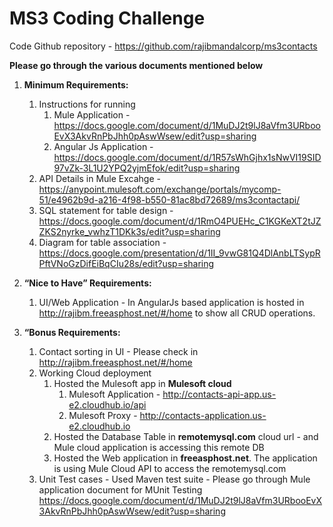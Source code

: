 MS3 Coding Challenge
======================
Code Github  repository - https://github.com/rajibmandalcorp/ms3contacts


**Please go through the various documents mentioned below**

1. **Minimum Requirements:**
	1. Instructions for running 
		1. Mule Application -  https://docs.google.com/document/d/1MuDJ2t9lJ8aVfm3URbooEvX3AkvRnPbJhh0pAswWsew/edit?usp=sharing
		1. Angular Js Application -  https://docs.google.com/document/d/1R57sWhGjhx1sNwVI19SID97vZk-3L1U2YPQ2yjmEfok/edit?usp=sharing
	1. API Details in Mule Excahge - https://anypoint.mulesoft.com/exchange/portals/mycomp-51/e4962b9d-a216-4f98-b550-81ac8bd72689/ms3contactapi/
	1. SQL statement for table design -https://docs.google.com/document/d/1RmO4PUEHc_C1KGKeXT2tJZZKS2nyrke_vwhzT1DKk3s/edit?usp=sharing  
	1. Diagram for table association  -https://docs.google.com/presentation/d/1II_9vwG81Q4DlAnbLTSypRPftVNoGzDifEiBqCIu28s/edit?usp=sharing 
	
1. **“Nice to Have” Requirements:**
	1. UI/Web Application - In AngularJs based application is hosted in http://rajibm.freeasphost.net/#/home to show all CRUD operations. 

1. **“Bonus Requirements:**
	1. Contact sorting in UI - Please check in  http://rajibm.freeasphost.net/#/home
	1. Working Cloud deployment
		1. Hosted the Mulesoft app in **Mulesoft cloud** 
			1. Mulesoft Application -   http://contacts-api-app.us-e2.cloudhub.io/api
			1. Mulesoft Proxy -   http://contacts-application.us-e2.cloudhub.io
		1. Hosted the Database Table in **remotemysql.com** cloud url - and  Mule cloud application is accessing this remote DB 
		1. Hosted the Web application in **freeasphost.net**.  The application is using Mule Cloud API to access the remotemysql.com  
	1. Unit Test cases -  Used Maven test suite - Please go through Mule application document for MUnit Testing https://docs.google.com/document/d/1MuDJ2t9lJ8aVfm3URbooEvX3AkvRnPbJhh0pAswWsew/edit?usp=sharing
	

	

		

